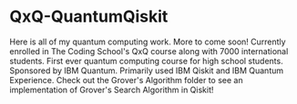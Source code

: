 # QxQ-QuantumQiskit
Here is all of my quantum computing work. More to come soon!
Currently enrolled in The Coding School's QxQ course along with 7000 international students. First ever quantum computing course for high school students.
Sponsored by IBM Quantum.
Primarily used IBM Qiskit and IBM Quantum Experience.
Check out the Grover's Algorithm folder to see an implementation of Grover's Search Algorithm in Qiskit!
